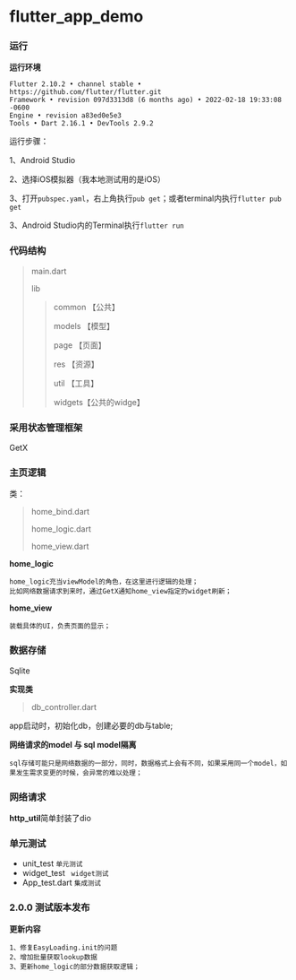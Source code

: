 # flutter_app_demo

### 运行

**运行环境**

```
Flutter 2.10.2 • channel stable • https://github.com/flutter/flutter.git
Framework • revision 097d3313d8 (6 months ago) • 2022-02-18 19:33:08 -0600
Engine • revision a83ed0e5e3
Tools • Dart 2.16.1 • DevTools 2.9.2
```

运行步骤：

1、Android Studio

2、选择iOS模拟器（我本地测试用的是iOS）

3、打开`pubspec.yaml`，右上角执行`pub get`；或者terminal内执行`flutter pub get`

3、Android Studio内的Terminal执行`flutter run`

### 代码结构

> main.dart
>
> lib
>
> > common 【公共】
> >
> > models 【模型】
> >
> > page 【页面】
> >
> > res 【资源】
> >
> > util 【工具】
> >
> > widgets【公共的widge】

### 采用状态管理框架

GetX

### 主页逻辑

类：

> home_bind.dart
>
> home_logic.dart
>
> home_view.dart

**home_logic**

```
home_logic充当viewModel的角色，在这里进行逻辑的处理；
比如网络数据请求到来时，通过GetX通知home_view指定的widget刷新；
```

**home_view**

```
装载具体的UI，负责页面的显示；
```

### 数据存储

Sqlite

**实现类**

> db_controller.dart

app启动时，初始化db，创建必要的db与table;



**网络请求的model 与 sql model隔离**

```
sql存储可能只是网络数据的一部分，同时，数据格式上会有不同，如果采用同一个model，如果发生需求变更的时候，会异常的难以处理；
```



### 网络请求

**http_util**简单封装了dio

### 单元测试

* unit_test `单元测试`
* widget_test ` widget测试`
* App_test.dart `集成测试`



### 2.0.0 测试版本发布

**更新内容**

```
1、修复EasyLoading.init的问题
2、增加批量获取lookup数据
3、更新home_logic的部分数据获取逻辑；
```



